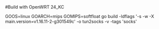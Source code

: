 #Build with OpenWRT 24_KC 

GOOS=linux GOARCH=mips GOMIPS=softfloat go build -ldflags '-s -w -X main.version=v1.16.11-2-g301549c' -o tun2socks -v -tags 'socks'
